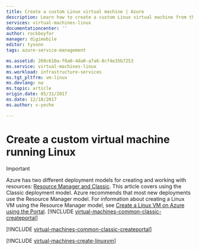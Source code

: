 ```yaml
---
title: Create a custom Linux virtual machine | Azure
description: Learn how to create a custom Linux virtual machine from the Azure portal using the classic deployment model.
services: virtual-machines-linux
documentationcenter: ''
author: rockboyfor
manager: digimobile
editor: tysonn
tags: azure-service-management

ms.assetid: 260c610a-f0a0-4da0-a7a6-8cf4e35b7253
ms.service: virtual-machines-linux
ms.workload: infrastructure-services
ms.tgt_pltfrm: vm-linux
ms.devlang: na
ms.topic: article
origin.date: 05/31/2017
ms.date: 12/18/2017
ms.author: v-yeche

---
```

# Create a custom virtual machine running Linux
> [!IMPORTANT] 
> Azure has two different deployment models for creating and working with resources: [Resource Manager and Classic](../../../resource-manager-deployment-model.md). This article covers using the Classic deployment model. Azure recommends that most new deployments use the Resource Manager model. For information about creating a Linux VM using the Resource Manager model, see [Create a Linux VM on Azure using the Portal](../quick-create-portal.md?toc=%2fvirtual-machines%2flinux%2ftoc.json).
> [!INCLUDE [virtual-machines-common-classic-createportal](../../../../includes/virtual-machines-classic-portal.md)]

[!INCLUDE [virtual-machines-common-classic-createportal](../../../../includes/virtual-machines-common-classic-createportal.md)]

[!INCLUDE [virtual-machines-create-linuxvm](../../../../includes/virtual-machines-create-linuxvm.md)]
<!-- Update_Description: Add migrate notice. -->